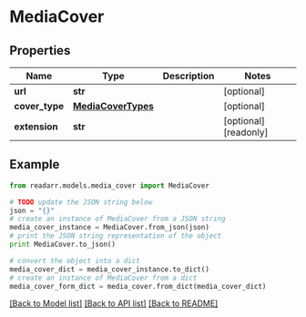 # MediaCover


## Properties
Name | Type | Description | Notes
------------ | ------------- | ------------- | -------------
**url** | **str** |  | [optional] 
**cover_type** | [**MediaCoverTypes**](MediaCoverTypes.md) |  | [optional] 
**extension** | **str** |  | [optional] [readonly] 

## Example

```python
from readarr.models.media_cover import MediaCover

# TODO update the JSON string below
json = "{}"
# create an instance of MediaCover from a JSON string
media_cover_instance = MediaCover.from_json(json)
# print the JSON string representation of the object
print MediaCover.to_json()

# convert the object into a dict
media_cover_dict = media_cover_instance.to_dict()
# create an instance of MediaCover from a dict
media_cover_form_dict = media_cover.from_dict(media_cover_dict)
```
[[Back to Model list]](../README.md#documentation-for-models) [[Back to API list]](../README.md#documentation-for-api-endpoints) [[Back to README]](../README.md)


